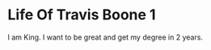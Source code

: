 <html>
<h1>Life Of Travis Boone 1 </h1>
<p> I am King. I want to be great and get my degree in 2 years.</p>

  



  
</html>
